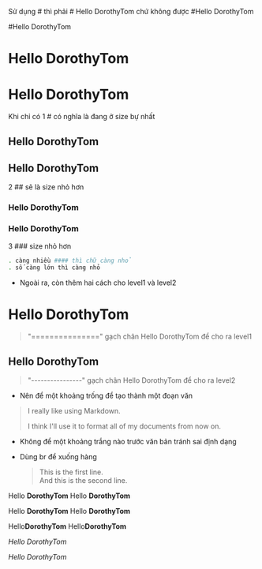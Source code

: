 Sử dụng # thì phải # Hello DorothyTom chứ không được #Hello DorothyTom

#Hello DorothyTom

# Hello DorothyTom   <h1> Hello DorothyTom </h1>

Khi chỉ có 1 # có nghĩa là đang ở size bự nhất

## Hello DorothyTom  <h2> Hello DorothyTom </h2>

2 ## sẽ là size nhỏ hơn 

### Hello DorothyTom <h3> Hello DorothyTom </h3>

3 ### size nhỏ hơn 

```bash
. càng nhiều #### thì chữ càng nhỏ
. số càng lớn thì càng nhỏ
``` 
- Ngoài ra, còn thêm hai cách cho level1 và level2 

Hello DorothyTom
================
> "===============" gạch chân Hello DorothyTom để cho ra level1

Hello DorothyTom
----------------
> "----------------" gạch chân Hello DorothyTom để cho ra level2

- Nên để một khoảng trống để tạo thành một đoạn văn

 > <p>I really like using Markdown.</p>
 > 
 > <p>I think I'll use it to format all of my documents from now on.</p>


- Không để một khoảng trắng nào trước văn bản tránh sai định dạng
- Dùng br để xuống hàng 

  > <p>This is the first line.<br> And this is the second line.</p>

Hello __DorothyTom__       Hello <strong>DorothyTom</strong> 

Hello **DorothyTom**          Hello <strong>DorothyTom</strong>

Hello**DorothyTom**         Hello<strong>DorothyTom</strong>

<em>Hello DorothyTom</em>
  
<em>Hello DorothyTom</em> </strong>
